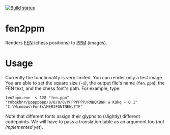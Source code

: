 [![Build status](https://ci.appveyor.com/api/projects/status/rw6f5q1441rw3bl7/branch/main?svg=true)](https://ci.appveyor.com/project/dejbug/fen2ppm/branch/main)


# fen2ppm

Renders [FEN](https://en.wikipedia.org/wiki/Forsyth%E2%80%93Edwards_Notation) (chess positions) to [PPM](https://en.wikipedia.org/wiki/Netpbm) (images).

# Usage

Currently the functionality is very limited. You can render only a test image. You are able to set the square size (`-s`), the output file's name (`fen.ppm`), the FEN text, and the chess font's path. For example, type:

```
fen2ppm.exe -s 128 "fen.ppm" "rnbqkbnr/pppppppp/8/8/8/8/PPPPPPPP/RNBQKBNR w KQkq - 0 1" "C:\Windows\Fonts\MERIFONTNEW.TTF"
```

Note that different fonts assign their glyphs to (slightly) different codepoints. We will have to pass a translation table as an argument too (*not implemented yet*).
